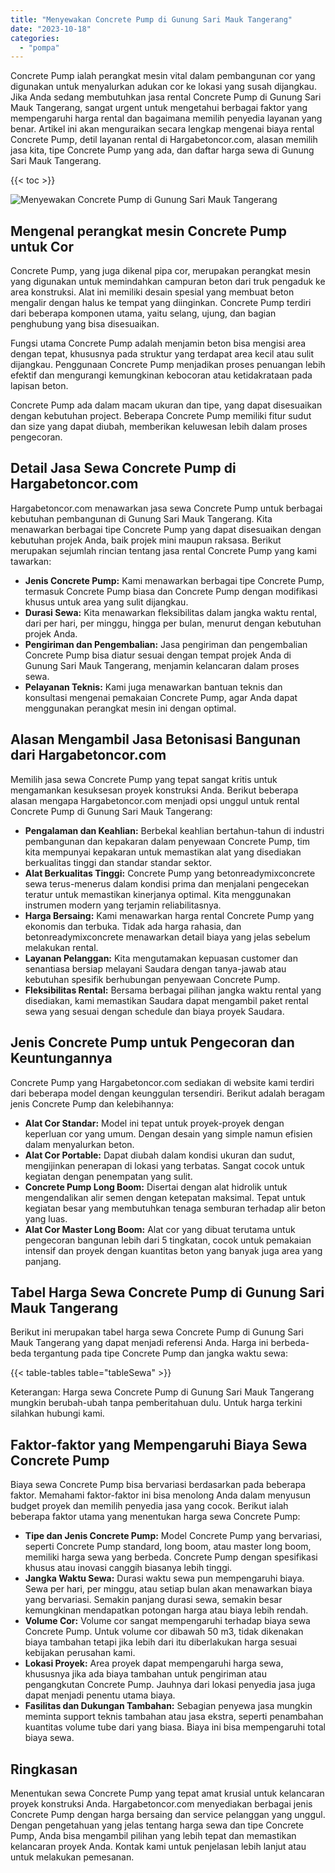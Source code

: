 ```yaml
---
title: "Menyewakan Concrete Pump di Gunung Sari Mauk Tangerang"
date: "2023-10-18"
categories: 
  - "pompa"
---
```




Concrete Pump ialah perangkat mesin vital dalam pembangunan cor yang digunakan untuk menyalurkan adukan cor ke lokasi yang susah dijangkau. Jika Anda sedang membutuhkan jasa rental Concrete Pump di Gunung Sari Mauk Tangerang, sangat urgent untuk mengetahui berbagai faktor yang mempengaruhi harga rental dan bagaimana memilih penyedia layanan yang benar. Artikel ini akan menguraikan secara lengkap mengenai biaya rental Concrete Pump, detil layanan rental di Hargabetoncor.com, alasan memilih jasa kita, tipe Concrete Pump yang ada, dan daftar harga sewa di Gunung Sari Mauk Tangerang.

{{< toc >}}

![Menyewakan Concrete Pump di Gunung Sari Mauk Tangerang](https://hargareadymixid.github.io/pompa/concrete-pump%20(2).png)

## Mengenal perangkat mesin Concrete Pump untuk Cor

Concrete Pump, yang juga dikenal pipa cor, merupakan perangkat mesin yang digunakan untuk memindahkan campuran beton dari truk pengaduk ke area konstruksi. Alat ini memiliki desain spesial yang membuat beton mengalir dengan halus ke tempat yang diinginkan. Concrete Pump terdiri dari beberapa komponen utama, yaitu selang, ujung, dan bagian penghubung yang bisa disesuaikan.

Fungsi utama Concrete Pump adalah menjamin beton bisa mengisi area dengan tepat, khususnya pada struktur yang terdapat area kecil atau sulit dijangkau. Penggunaan Concrete Pump menjadikan proses penuangan lebih efektif dan mengurangi kemungkinan kebocoran atau ketidakrataan pada lapisan beton.

Concrete Pump ada dalam macam ukuran dan tipe, yang dapat disesuaikan dengan kebutuhan project. Beberapa Concrete Pump memiliki fitur sudut dan size yang dapat diubah, memberikan keluwesan lebih dalam proses pengecoran.

## Detail Jasa Sewa Concrete Pump di Hargabetoncor.com

Hargabetoncor.com menawarkan jasa sewa Concrete Pump untuk berbagai kebutuhan pembangunan di Gunung Sari Mauk Tangerang. Kita menawarkan berbagai tipe Concrete Pump yang dapat disesuaikan dengan kebutuhan projek Anda, baik projek mini maupun raksasa. Berikut merupakan sejumlah rincian tentang jasa rental Concrete Pump yang kami tawarkan:

- **Jenis Concrete Pump:** Kami menawarkan berbagai tipe Concrete Pump, termasuk Concrete Pump biasa dan Concrete Pump dengan modifikasi khusus untuk area yang sulit dijangkau.
- **Durasi Sewa:** Kita menawarkan fleksibilitas dalam jangka waktu rental, dari per hari, per minggu, hingga per bulan, menurut dengan kebutuhan projek Anda.
- **Pengiriman dan Pengembalian:** Jasa pengiriman dan pengembalian Concrete Pump bisa diatur sesuai dengan tempat projek Anda di Gunung Sari Mauk Tangerang, menjamin kelancaran dalam proses sewa.
- **Pelayanan Teknis:** Kami juga menawarkan bantuan teknis dan konsultasi mengenai pemakaian Concrete Pump, agar Anda dapat menggunakan perangkat mesin ini dengan optimal.

## Alasan Mengambil Jasa Betonisasi Bangunan dari Hargabetoncor.com

Memilih jasa sewa Concrete Pump yang tepat sangat kritis untuk mengamankan kesuksesan proyek konstruksi Anda. Berikut beberapa alasan mengapa Hargabetoncor.com menjadi opsi unggul untuk rental Concrete Pump di Gunung Sari Mauk Tangerang:

- **Pengalaman dan Keahlian:** Berbekal keahlian bertahun-tahun di industri pembangunan dan kepakaran dalam penyewaan Concrete Pump, tim kita mempunyai kepakaran untuk memastikan alat yang disediakan berkualitas tinggi dan standar standar sektor.
- **Alat Berkualitas Tinggi:** Concrete Pump yang betonreadymixconcrete sewa terus-menerus dalam kondisi prima dan menjalani pengecekan teratur untuk memastikan kinerjanya optimal. Kita menggunakan instrumen modern yang terjamin reliabilitasnya.
- **Harga Bersaing:** Kami menawarkan harga rental Concrete Pump yang ekonomis dan terbuka. Tidak ada harga rahasia, dan betonreadymixconcrete menawarkan detail biaya yang jelas sebelum melakukan rental.
- **Layanan Pelanggan:** Kita mengutamakan kepuasan customer dan senantiasa bersiap melayani Saudara dengan tanya-jawab atau kebutuhan spesifik berhubungan penyewaan Concrete Pump.
- **Fleksibilitas Rental:** Bersama berbagai pilihan jangka waktu rental yang disediakan, kami memastikan Saudara dapat mengambil paket rental sewa yang sesuai dengan schedule dan biaya proyek Saudara.

## Jenis Concrete Pump untuk Pengecoran dan Keuntungannya

Concrete Pump yang Hargabetoncor.com sediakan di website kami terdiri dari beberapa model dengan keunggulan tersendiri. Berikut adalah beragam jenis Concrete Pump dan kelebihannya:

- **Alat Cor Standar:** Model ini tepat untuk proyek-proyek dengan keperluan cor yang umum. Dengan desain yang simple namun efisien dalam menyalurkan beton.
- **Alat Cor Portable:** Dapat diubah dalam kondisi ukuran dan sudut, mengijinkan penerapan di lokasi yang terbatas. Sangat cocok untuk kegiatan dengan penempatan yang sulit.
- **Concrete Pump Long Boom:** Disertai dengan alat hidrolik untuk mengendalikan alir semen dengan ketepatan maksimal. Tepat untuk kegiatan besar yang membutuhkan tenaga semburan terhadap alir beton yang luas.
- **Alat Cor Master Long Boom:** Alat cor yang dibuat terutama untuk pengecoran bangunan lebih dari 5 tingkatan, cocok untuk pemakaian intensif dan proyek dengan kuantitas beton yang banyak juga area yang panjang.

## Tabel Harga Sewa Concrete Pump di Gunung Sari Mauk Tangerang

Berikut ini merupakan tabel harga sewa Concrete Pump di Gunung Sari Mauk Tangerang yang dapat menjadi referensi Anda. Harga ini berbeda-beda tergantung pada tipe Concrete Pump dan jangka waktu sewa:

{{< table-tables table="tableSewa" >}}

Keterangan: Harga sewa Concrete Pump di Gunung Sari Mauk Tangerang mungkin berubah-ubah tanpa pemberitahuan dulu. Untuk harga terkini silahkan hubungi kami.

## Faktor-faktor yang Mempengaruhi Biaya Sewa Concrete Pump

Biaya sewa Concrete Pump bisa bervariasi berdasarkan pada beberapa faktor. Memahami faktor-faktor ini bisa menolong Anda dalam menyusun budget proyek dan memilih penyedia jasa yang cocok. Berikut ialah beberapa faktor utama yang menentukan harga sewa Concrete Pump:

- **Tipe dan Jenis Concrete Pump:** Model Concrete Pump yang bervariasi, seperti Concrete Pump standard, long boom, atau master long boom, memiliki harga sewa yang berbeda. Concrete Pump dengan spesifikasi khusus atau inovasi canggih biasanya lebih tinggi.
- **Jangka Waktu Sewa:** Durasi waktu sewa pun mempengaruhi biaya. Sewa per hari, per minggu, atau setiap bulan akan menawarkan biaya yang bervariasi. Semakin panjang durasi sewa, semakin besar kemungkinan mendapatkan potongan harga atau biaya lebih rendah.
- **Volume Cor:** Volume cor sangat mempengaruhi terhadap biaya sewa Concrete Pump. Untuk volume cor dibawah 50 m3, tidak dikenakan biaya tambahan tetapi jika lebih dari itu diberlakukan harga sesuai kebijakan perusahan kami.
- **Lokasi Proyek:** Area proyek dapat mempengaruhi harga sewa, khususnya jika ada biaya tambahan untuk pengiriman atau pengangkutan Concrete Pump. Jauhnya dari lokasi penyedia jasa juga dapat menjadi penentu utama biaya.
- **Fasilitas dan Dukungan Tambahan:** Sebagian penyewa jasa mungkin meminta support teknis tambahan atau jasa ekstra, seperti penambahan kuantitas volume tube dari yang biasa. Biaya ini bisa mempengaruhi total biaya sewa.

## Ringkasan

Menentukan sewa Concrete Pump yang tepat amat krusial untuk kelancaran proyek konstruksi Anda. Hargabetoncor.com menyediakan berbagai jenis Concrete Pump dengan harga bersaing dan service pelanggan yang unggul. Dengan pengetahuan yang jelas tentang harga sewa dan tipe Concrete Pump, Anda bisa mengambil pilihan yang lebih tepat dan memastikan kelancaran proyek Anda. Kontak kami untuk penjelasan lebih lanjut atau untuk melakukan pemesanan.
